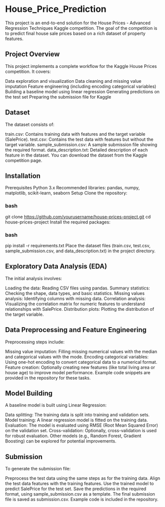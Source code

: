 # House_Price_Prediction
This project is an end-to-end solution for the House Prices - Advanced Regression Techniques Kaggle competition. The goal of the competition is to predict final house sale prices based on a rich dataset of property features.

## Project Overview
This project implements a complete workflow for the Kaggle House Prices competition. It covers:

Data exploration and visualization
Data cleaning and missing value imputation
Feature engineering (including encoding categorical variables)
Building a baseline model using linear regression
Generating predictions on the test set
Preparing the submission file for Kaggle

## Dataset
The dataset consists of:

train.csv: Contains training data with features and the target variable (SalePrice).
test.csv: Contains the test data with features but without the target variable.
sample_submission.csv: A sample submission file showing the required format.
data_description.txt: Detailed description of each feature in the dataset.
You can download the dataset from the Kaggle competition page.

## Installation
Prerequisites
Python 3.x
Recommended libraries: pandas, numpy, matplotlib, scikit-learn, seaborn
Setup
Clone the repository:

### bash
git clone https://github.com/yourusername/house-prices-project.git
cd house-prices-project
Install the required packages:

### bash
pip install -r requirements.txt
Place the dataset files (train.csv, test.csv, sample_submission.csv, and data_description.txt) in the project directory.

## Exploratory Data Analysis (EDA)
The initial analysis involves:

Loading the data: Reading CSV files using pandas.
Summary statistics: Checking the shape, data types, and basic statistics.
Missing values analysis: Identifying columns with missing data.
Correlation analysis: Visualizing the correlation matrix for numeric features to understand relationships with SalePrice.
Distribution plots: Plotting the distribution of the target variable.

## Data Preprocessing and Feature Engineering
Preprocessing steps include:

Missing value imputation: Filling missing numerical values with the median and categorical values with the mode.
Encoding categorical variables: Using one-hot encoding to convert categorical data to a numerical format.
Feature creation: Optionally creating new features (like total living area or house age) to improve model performance.
Example code snippets are provided in the repository for these tasks.

## Model Building
A baseline model is built using Linear Regression:

Data splitting: The training data is split into training and validation sets.
Model training: A linear regression model is fitted on the training data.
Evaluation: The model is evaluated using RMSE (Root Mean Squared Error) on the validation set.
Cross-validation: Optionally, cross-validation is used for robust evaluation.
Other models (e.g., Random Forest, Gradient Boosting) can be explored for potential improvements.

## Submission
To generate the submission file:

Preprocess the test data using the same steps as for the training data.
Align the test data features with the training features.
Use the trained model to predict SalePrice for the test set.
Save the predictions in the required format, using sample_submission.csv as a template.
The final submission file is saved as submission.csv.
Example code is included in the repository.
